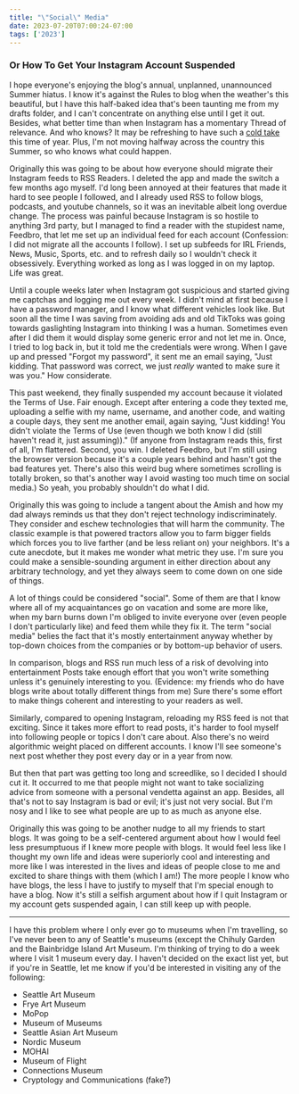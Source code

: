 ```yaml
---
title: "\"Social\" Media"
date: 2023-07-20T07:00:24-07:00
tags: ['2023']
---
```


### Or How To Get Your Instagram Account Suspended

I hope everyone's enjoying the blog's annual, unplanned, unannounced Summer hiatus.
I know it's against the Rules to blog when the weather's this beautiful, but I have this half-baked idea that's been taunting me from my drafts folder, and I can't concentrate on anything else until I get it out.
Besides, what better time than when Instagram has a momentary Thread of relevance.
And who knows?
It may be refreshing to have such a [cold take](https://www.theatlantic.com/technology/archive/2022/11/instagram-tiktok-twitter-social-media-competition/672305/) this time of year.
Plus, I'm not moving halfway across the country this Summer, so who knows what could happen.

Originally this was going to be about how everyone should migrate their Instagram feeds to RSS Readers.
I deleted the app and made the switch a few months ago myself.
I'd long been annoyed at their features that made it hard to see people I followed, and I already used RSS to follow blogs, podcasts, and youtube channels, so it was an inevitable albeit long overdue change.
The process was painful because Instagram is so hostile to anything 3rd party, but I managed to find a reader with the stupidest name, Feedbro, that let me set up an individual feed for each account (Confession: I did not migrate all the accounts I follow).
I set up subfeeds for IRL Friends, News, Music, Sports, etc. and to refresh daily so I wouldn't check it obsessively.
Everything worked as long as I was logged in on my laptop.
Life was great.

Until a couple weeks later when Instagram got suspicious and started giving me captchas and logging me out every week.
I didn't mind at first because I have a password manager, and I know what different vehicles look like.
But soon all the time I was saving from avoiding ads and old TikToks was going towards gaslighting Instagram into thinking I was a human.
Sometimes even after I did them it would display some generic error and not let me in.
Once, I tried to log back in, but it told me the credentials were wrong.
When I gave up and pressed "Forgot my password", it sent me an email saying, "Just kidding. That password was correct, we just *really* wanted to make sure it was you."
How considerate.

This past weekend, they finally suspended my account because it violated the Terms of Use.
Fair enough.
Except after entering a code they texted me, uploading a selfie with my name, username, and another code, and waiting a couple days, they sent me another email, again saying, "Just kidding! You didn't violate the Terms of Use (even though we both know I did (still haven't read it, just assuming))."
(If anyone from Instagram reads this, first of all, I'm flattered. Second, you win. I deleted Feedbro, but I'm still using the browser version because it's a couple years behind and hasn't got the bad features yet. There's also this weird bug where sometimes scrolling is totally broken, so that's another way I avoid wasting too much time on social media.)
So yeah, you probably shouldn't do what I did.

Originally this was going to include a tangent about the Amish and how my dad always reminds us that they don't reject technology indiscriminately.
They consider and eschew technologies that will harm the community.
The classic example is that powered tractors allow you to farm bigger fields which forces you to live farther (and be less reliant on) your neighbors.
It's a cute anecdote, but it makes me wonder what metric they use.
I'm sure you could make a sensible-sounding argument in either direction about any arbitrary technology, and yet they always seem to come down on one side of things.

A lot of things could be considered "social".
Some of them are that I know where all of my acquaintances go on vacation and some are more like, when my barn burns down I'm obliged to invite everyone over (even people I don't particularly like) and feed them while they fix it.
The term "social media" belies the fact that it's mostly entertainment anyway whether by top-down choices from the companies or by bottom-up behavior of users.

In comparison, blogs and RSS run much less of a risk of devolving into entertainment
Posts take enough effort that you won't write something unless it's genuinely interesting to you.
(Evidence: my friends who do have blogs write about totally different things from me)
Sure there's some effort to make things coherent and interesting to your readers as well.

Similarly, compared to opening Instagram, reloading my RSS feed is not that exciting.
Since it takes more effort to read posts, it's harder to fool myself into following people or topics I don't care about.
Also there's no weird algorithmic weight placed on different accounts.
I know I'll see someone's next post whether they post every day or in a year from now.

But then that part was getting too long and screedlike, so I decided I should cut it.
It occurred to me that people might not want to take socializing advice from someone with a personal vendetta against an app.
Besides, all that's not to say Instagram is bad or evil; it's just not very social.
But I'm nosy and I like to see what people are up to as much as anyone else.

Originally this was going to be another nudge to all my friends to start blogs.
It was going to be a self-centered argument about how I would feel less presumptuous if I knew more people with blogs.
It would feel less like I thought my own life and ideas were superiorly cool and interesting and more like I was interested in the lives and ideas of people close to me and excited to share things with them (which I am!)
The more people I know who have blogs, the less I have to justify to myself that I'm special enough to have a blog.
Now it's still a selfish argument about how if I quit Instagram or my account gets suspended again, I can still keep up with people.

---

I have this problem where I only ever go to museums when I'm travelling, so I've never been to any of Seattle's museums (except the Chihuly Garden and the Bainbridge Island Art Museum.
I'm thinking of trying to do a week where I visit 1 museum every day.
I haven't decided on the exact list yet, but if you're in Seattle, let me know if you'd be interested in visiting any of the following:

* Seattle Art Museum
* Frye Art Museum
* MoPop
* Museum of Museums
* Seattle Asian Art Museum
* Nordic Museum
* MOHAI
* Museum of Flight
* Connections Museum
* Cryptology and Communications (fake?)

